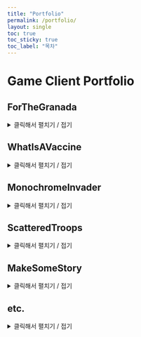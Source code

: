 ```yaml
---
title: "Portfolio"
permalink: /portfolio/
layout: single
toc: true
toc_sticky: true
toc_label: "목차"
---
```


# Game Client Portfolio

## ForTheGranada
<details>
<summary>클릭해서 펼치기 / 접기</summary>
<div markdown="1">
### Links
Download: [ForTheGranada GoogleDrive](https://drive.google.com/drive/folders/1O5f4WLxdKuyVzdOm2uxCYTrPCpUg5eTf?usp=sharing)  
GamePlay Video: [ForTheGranada Youtube](https://www.youtube.com/watch?v=3aYrso13pHI)  
Github: [ForTheGranada Personal](https://github.com/ji-hun-park/ForTheGranada)  
>기존 레파지토리는 private이며, 해당 저장소는 제 개인 저장소입니다.  

상세요구사항명세서: [상세요구사항명세서](https://github.com/ji-hun-park/ForTheGranada/blob/main/%EC%83%81%EC%84%B8%EC%9A%94%EA%B5%AC%EC%82%AC%ED%95%AD%EB%AA%85%EC%84%B8%EC%84%9C_002_GameinhAi.pdf)  
상세설계서: [상세설계서](https://github.com/ji-hun-park/ForTheGranada/blob/main/%EC%83%81%EC%84%B8%EC%84%A4%EA%B3%84%EC%84%9C_002_GameinhAi.pdf)  
최종보고서: [최종보고서](https://github.com/ji-hun-park/ForTheGranada/blob/main/%EC%B5%9C%EC%A2%85%EB%B3%B4%EA%B3%A0%EC%84%9C_GameinhAi.docx)

### 프로젝트 개요
대학교 종합설계(캡스톤) 졸업과제로 제작한 개발자 3인으로 구성된 팀프로젝트 게임입니다.

### 게임 소개
**Unity 2D Top View Adventure Game**  
![그림07](https://ji-hun-park.github.io/assets/images/pofol007.png "그림07"){: .align-center}

몬스터들에게 납치당한 여주인공(Granada)이 흘린 소지품들의 흔적을 찾아 보스를 무찌르고 여주인공을 구출하는 게임입니다.  

**게임 흐름도**  
![그림35](https://ji-hun-park.github.io/assets/images/pofol035.png "그림35"){: .align-center}

### 플레이 방식
![그림08](https://ji-hun-park.github.io/assets/images/pofol008.png "그림08"){: .align-center}
![그림13](https://ji-hun-park.github.io/assets/images/pofol013.png "그림13"){: .align-center}
![그림11](https://ji-hun-park.github.io/assets/images/pofol011.png "그림11"){: .align-center}
![그림12](https://ji-hun-park.github.io/assets/images/pofol012.png "그림12"){: .align-center}

* 메인 화면에서 게임시작 버튼을 누르면 난이도 선택 창이 나타나며, 쉬움, 보통, 도전 중 하나를 선택하면 스테이지에 진입합니다.  
* WASD를 통한 4방향 이동 방식으로 각 스테이지마다 전체 맵의 구조가 랜덤으로 바뀌며, 각 맵마다 보물 상자가 존재합니다.  
* 공격 기능이 없어 몬스터의 공격을 피해야 합니다.  
* 몬스터는 부채꼴 모양의 시야각으로 플레이어를 인식하며, 장애물 뒤에 숨으면 인식을 못 합니다.  
* 플레이어의 체력이 0이 되거나 제한 시간을 초과하면 게임 오버입니다.

![그림09](https://ji-hun-park.github.io/assets/images/pofol009.png "그림09"){: .align-center}
![그림10](https://ji-hun-park.github.io/assets/images/pofol010.png "그림10"){: .align-center}

보물 상자와 상호작용을 하면 미니게임 퀴즈가 나타나며, 정답을 맞춰 아이템이나 열쇠 조각을 얻을 수 있습니다.  
제한 시간 내에 모든 열쇠조각을 모아 소지품 상자를 열면 스테이지 클리어입니다.  
3개의 일반 스테이지를 모두 클리어하면 보스 스테이지에 진입합니다.

![그림14](https://ji-hun-park.github.io/assets/images/pofol014.png "그림14"){: .align-center}

보스에게 직접 공격은 불가하며, 점프와 대쉬 2가지의 패턴을 랜덤으로 반복합니다.  
보스가 대쉬 패턴 중 장애물(블록)에 부딪치게 될 경우에만 데미지를 입습니다.  
보스의 대쉬는 방향 예고 후 플레이어를 향하므로 방향을 유도해야 합니다.  
점프는 일정시간 사라졌다가 플레이어를 중심으로 다시 나타난 후 원형 범위에 데미지를 가합니다.  

![그림15](https://ji-hun-park.github.io/assets/images/pofol015.png "그림15"){: .align-center}

보스의 HP가 절반 이하가 되면 페이즈2에 돌입해 위치를 미리 알려준 뒤, 맵 상에 불길이 나타납니다.  

![그림40](https://ji-hun-park.github.io/assets/images/pofol040.jpg "그림40"){: .align-center}

보스의 HP가 0이 되면 엔딩 컷씬이 나오면서 게임 클리어입니다.  

**보스 흐름도**  
![그림36](https://ji-hun-park.github.io/assets/images/pofol036.png "그림36"){: .align-center}
![그림37](https://ji-hun-park.github.io/assets/images/pofol037.png "그림37"){: .align-center}

### 사용 에셋
유료 2D 픽셀 아트 모음 에셋, 음향 에셋, 무료 UI 에셋, 생성형 AI 이미지 등을 사용했습니다.

### 난관들
같이 게임을 만들면서 여러 어려운 점들이 있었습니다.  
서로의 의견이 달라 하나로 모으거나, 연락이 안되거나, 깃 협업 과정에서 충돌이 나는 문제 등이 있었습니다.  

**충돌로 인해 깨진 씬**  
![그림16](https://ji-hun-park.github.io/assets/images/pofol016.png "그림16"){: .align-center}

그래서 주 1회 디스코드 통화를 통해 회의를 진행하고, 수시로 카카오톡을 통해 의견을 나눴습니다.  
각 요소에 대해 각자 의견을 내서 대화를 통해 하나로 수렴했습니다.  
동일한 씬을 여러 사람이 수정하는 것을 최대한 줄이고, 프리팹을 활용하거나, 따로 백업하고 자주 push와 pull을 하는 등의 조치를 취했습니다.

저의 경우 적극적으로 게임 요소에 관한 추가 의견이나, 게임 플레이와 관련된 의견을 냈고, 특히 미니게임의 경우 생성형 AI를 통한 이미지가 100종류 필요한데,  
무료 플랫폼의 경우 계정 당 하루 6종류 제한이라 다른 팀원들의 도움을 적극적으로 요청했습니다.  
최대한 필요할 것 같은 기능들을 전달하고, 이를 적극적으로 만들었고, **가장 많은** 커밋을 했습니다.  
게임 플레이를 직접하면서 경험을 전달하고 수치를 협의 후 조절하는 등으로 적극적으로 임하였습니다.  

**커밋들**  
![그림38](https://ji-hun-park.github.io/assets/images/pofol038.png "그림38"){: .align-center}
![그림39](https://ji-hun-park.github.io/assets/images/pofol039.png "그림39"){: .align-center}

### 맡은 역할
팀원 중 **가장 많은** 역할을 수행했다고 생각합니다.  
게임 매니저의 여러 기능들, 카메라 이동 기능 구현, 게임 클리어와 오버(타임 아웃, HP 0) 기능, LLM API를 활용한 미니게임 퀴즈 구현, UI 구현, 메뉴 기능 구현, 아이템 아이콘 제작, 각 아이템과 관련된 기능들 구현, 각종 사운드 관련 기능 구현, 보스 애니메이션과 AI 구현 등을 맡았습니다.

그 중 가장 핵심이 된 LLM API를 활용한 미니게임 퀴즈 구현에 대해 자세히 설명드리겠습니다.

각 맵 중앙 혹은 구석에 하나만 위치하는 보물 상자에 가까이 다가가 상호 작용 버튼(기본 설정은 F)을 누르면,  
미니게임 전용 UI가 나타나며 화면에는 3개의 이미지와 3개의 보기 선택 버튼이 유니크한 랜덤으로 주어지고, LLM API(여기선 Gemini)가 유추한 1개의 보기가 랜덤한 버튼 위치에 포함됩니다.(API의 응답이 보기와 겹칠 경우 나머지 보기를 다시 뽑습니다)

오답을 고를 시 캐릭터가 뒤로 밀려나며, 5초 간 상자와 상호 작용이 불가해집니다.  
정답을 고르면 열쇠 조각 혹은 아이템 목록 중 랜덤으로 한 개를 얻습니다.

아이템은 맵 상의 모든 상자에 각 스테이지 별 필요한 열쇠 조각 수만큼 먼저 할당한 후,  
나머지 빈 상자에 랜덤으로 아이템을 할당합니다.

**LLM API 관련 코드들**  
![그림24](https://ji-hun-park.github.io/assets/images/pofol024.png "그림24"){: .align-center}

LLM API의 응답은 불규칙하고 오래 걸리기 때문에 응답을 비동기로 받기 위해 코루틴으로 구현했습니다.  
우선 3장의 이미지를 전송해야하는데, 본래 클라우드를 사용해야하나, 비효율적이라 판단해 바이트 스트림으로 보내기로 했습니다.  
해쉬 자료구조를 이용해 유니크한 랜덤 번호 3개를 뽑아 100장의 이미지들 중 해당 번호에 해당하는 이미지의 파일명을 string형 배열에 담았습니다.

![그림25](https://ji-hun-park.github.io/assets/images/pofol025.png "그림25"){: .align-center}

foreach 문을 통해 이미지들의 갯수인 3번만큼 반복하는데,  
각 이미지들은 Texture2D, 읽기 쓰기로 설정했습니다.  
Resoruces 디렉터리에서 파일명에 해당하는 Texture2D를 가져와 변수에 담고,  
바이트 배열에 JPG로 인코딩해 담은 후 이걸 다시 Base64 String으로 변환해 string형 리스트에 추가했습니다.

![그림26](https://ji-hun-park.github.io/assets/images/pofol026.png "그림26"){: .align-center}

필요한 정보인 프롬프트, 인라인 데이터, 최대 토큰 수를 포함해 요청을 보내기 위해 JSON 형식으로 작성했습니다.  
헤더를 작성하고 UnityWebRequest를 이용해 JSON 데이터를 UTF8 인코딩한 바이트 스트림으로 만들어 헤더와 함께 POST 방식으로 apiUrl로 전송했습니다.

![그림27](https://ji-hun-park.github.io/assets/images/pofol027.png "그림27"){: .align-center}

모델의 응답 중 답변 텍스트만 파싱하기 위해 Newtonsoft Json Unity Package를 import해 JObject의 Parse 메서드를 이용했습니다.

![그림31](https://ji-hun-park.github.io/assets/images/pofol031.png "그림31"){: .align-center}

모든 UI와 관련된 기능, 디자인을 구현했습니다.  
에셋을 활용하거나, 생성형 AI로 만들어 그대로 쓰거나 일부 편집해 쓰기도 하고, 그림판3D로 직접 만들기도 했습니다.

### 코드 개선
모든 프로젝트가 종료되고, 무사히 발표를 마친 후,  
저는 개인적으로 추가 공부를 하면서 기존의 저의 코드가 미흡했다는 것을 깨닫고,  
개인 프로젝트를 만들어 리팩토링을 진행했습니다.

![그림28](https://ji-hun-park.github.io/assets/images/pofol028.png "그림28"){: .align-center}
![그림32](https://ji-hun-park.github.io/assets/images/pofol032.png "그림32"){: .align-center}

기존엔 비활성된 UI 오브젝트를 찾을 수 없어 씬에서 전부 활성화시켜놔서 수정할 때마다 번거로웠습니다.  
그래서 자식 오브젝트들을 재귀적으로 찾는 함수를 만들어 비활성화된 자식들도 찾을 수 있게 만들었습니다.  
또한 기존엔 모든 UI 오브젝트들을 GameObject의 FIND로 찾아 비효율적이었으나, canvas의 Transform의 Find로 찾을 수 있게 되었습니다.

![그림29](https://ji-hun-park.github.io/assets/images/pofol029.png "그림29"){: .align-center}

기존엔 모든 스크립트가 그저 Scripts 폴더 하나에 전부 모여있어서 찾기 어려웠는데,  
이를 하위 폴더들을 만들어 분류했습니다.

![그림30](https://ji-hun-park.github.io/assets/images/pofol030.png "그림30"){: .align-center}

기존엔 모든 기능이 게임 매니저 안에 들어가서 게임 매니저가 1000줄이 넘어가 특정 부분 찾기가 어려웠습니다.  
그래서 각 기능 별로 다른 매니저로 나누어 함수들을 분리했습니다.

그 밖에도 중복되는 부분을 하나의 함수로 묶거나, 변수를 읽기 전용으로 제한하거나 상수로 바꾸거나, Update 문의 호출을 event등을 이용해 줄이는 시도를 했습니다.
</div>
</details>

## WhatIsAVaccine
<details>
<summary>클릭해서 펼치기 / 접기</summary>
<div markdown="1">
### Links
Download: [WhatIsAVaccine GoogleDrive](https://drive.google.com/file/d/1UxYPVTVv3ubTJkSkJFCheksu-1MviBIz/view?usp=sharing)  
Play Video: [WhatIsAVaccine Play Video](https://youtu.be/HhLgUsnNSzc)  
Github: [WhatIsAVaccine Github](https://github.com/ji-hun-park/Weru_GameJam_R1)  
itch.io: [WhatIsAVaccine itch](https://jihunpark.itch.io/whatisavaccin)

### 프로젝트 개요
사설 게임잼에 참여하기 위해 개인적으로 연습했던 프로젝트들의 기능들을 합쳐봤습니다.  
간단한 커스텀 쉐이더 제작하기, LLM API에게 프롬프트로 질문을 주고 답변 받기, 이미지를 인식시켜 그에 대한 해설을 받기,  
그림판 기능 구현하기, 저장 기능, 캐릭터 이동, 카메라 이동 및 각도 조절 기능 구현, 시간 제한, 몬스터 전투 등을 전부 적용시켰습니다.

### 게임 소개
**Unity 3D 추리 그림 그리기 서바이벌 게임**  
![그림41](https://ji-hun-park.github.io/assets/images/pofol041.png "그림41"){: .align-center}

어느날 이상한 공간으로 전송된 주인공은 적에 의해 감염된다.  
독이 퍼지기 전에 해당 공간의 AI를 통해 키워드를 알아내 스캐너에게 그림을 전송해 해독제를 얻어야 한다.

### 플레이 방식
![그림03](https://ji-hun-park.github.io/assets/images/pofol003.png "그림03"){: .align-center}
![그림04](https://ji-hun-park.github.io/assets/images/pofol004.png "그림04"){: .align-center}
![그림05](https://ji-hun-park.github.io/assets/images/pofol005.png "그림05"){: .align-center}
![그림06](https://ji-hun-park.github.io/assets/images/pofol006.png "그림06"){: .align-center}

* WASD로 8방향 이동 가능, Q,E를 통해 이동 방향의 상하, 좌우 반전 가능
* U,I,O,J,K,L 키를 통해 카메라 시점 변경 가능
* 마나를 이용해 점프(스페이스 바)와 대쉬(쉬프트) 가능, 마나는 자동으로 서서히 회복
* 적의 투사체에 맞을 경우 HP감소, HP가 0이 되거나 제한 시간이 지나면 게임 오버
* 맵 구석에 AI가 존재하고, 상호 작용을 통해 각각 1번씩만 질문이 가능(총 5개 존재)
* 답변을 통해 키워드 유추가 가능, 메뉴를 통해 답변을 다시 볼 수 있음
* 맵 중앙 스크린에 상호 작용한 후 캔버스에 키워드를 연상시키는 그림을 그려 저장 후 전송
* 스캐너에게 말을 걸면 그림을 보고 해석한 답변을 내놓고, 키워드와 일치하는 부분은 빨간색으로 표시
* 키워드가 포함되면 클리어, 없으면 게임 오버

### 사용 에셋
무료 3D 에셋을 사용했습니다.

### 주요 구현 내용
캐릭터 이동을 구현하고 대각선 이동 속도를 정규화했고, 점프와 대쉬 기능과 그를 위한 마나를 구현했습니다.  
카메라 이동 기능을 구현했습니다.  
시간 제한 기능을 구현했습니다.  
몬스터가 플레이어를 인식해 이동하는 것과 투사체 발사 등 전투 기능을 구현했습니다.  
브러쉬 그리기, 색상, 굵기 변경, 다각형 그리기, 영역 선택, 지우기 등 그림판 기능을 구현했습니다.  
그림을 저장하는 기능과 LLM API에게 전송하는 기능을 구현했습니다.  
LLM API에게 질문과 키워드를 전송해 힌트를 답변으로 받는 기능을 구현했습니다.  
힌트들을 볼 수 있는 스크롤 UI를 구현했습니다.  
모델의 응답에서 답변을 파싱해 내용중에서 키워드와 일치하는게 있는지 string 매칭을 해서 일치하는 부분을 빨간색 글씨로 교체합니다.  

![그림33](https://ji-hun-park.github.io/assets/images/pofol033.png "그림33"){: .align-center}

일치하는 부분이 있었으면 클리어 플래그를, 없었으면 페일 플래그를 세웁니다.  
C#과 유니티의 event를 통해 Update문 호출을 줄였습니다.

![그림34](https://ji-hun-park.github.io/assets/images/pofol034.png "그림34"){: .align-center}

어드레스어블을 통해 최적화를 시도했습니다.

### 난관들
캐릭터가 벽을 통과하는 버그가 있어 프로젝트 설정을 변경해 해결했습니다.  
맵이 너무 커서 렌더링이 안되는 부분이 있어 카메라의 far을 조절하고, 벽을 좁혔습니다.

### 코드 개선
빌드 후 적이 너무 빨리 이동하는 현상이 있었는데, 일반 Update 문에서 이동한 것이 문제였기에  
FixedUpdate 문으로 변경해 해결했습니다.
</div>
</details>

## MonochromeInvader
<details>
<summary>클릭해서 펼치기 / 접기</summary>
<div markdown="1">
### Links
타인의 private로 전환되었기 때문에 없습니다.

### 프로젝트 개요
대학교 게임 동아리 내에서 개발자 3인으로 팀을 꾸려 제작한 게임입니다.  
중간에 1명이 탈퇴했고, 스테이지1까지 개발 후 저까지 탈퇴해 개인 프로젝트로 넘겨줬습니다.

### 게임 소개
![그림23](https://ji-hun-park.github.io/assets/images/pofol023.png "그림23"){: .align-center}

흑백과 심플한 디자인을 컨셉으로 외계 침략자가 행성을 침략해 나가는 내용입니다.  
각 행성(에리어)마다 원주민들은 고유한 색을 가지고 있습니다.  
행성(에리어)마다 여러 스테이지가 있습니다.  
엘리트 몬스터를 잡으면 능력치를 올려주는 룬을 얻을 수 있습니다.  
여러 기믹들이 존재하며, 다회차 플레이를 통해 최고점을 갱신할 수 있습니다.

### 플레이 방식
WASD, 방향키로 이동하며, 스페이스 바로 점프, 마우스 좌클릭으로 공격이 가능합니다.  
마우스를 길게 눌러 차징 공격이 가능합니다.  
공격에는 코스트가 소모되며, 피격 시에도 코스트가 소모돼, 0이 되면 게임 오버입니다.  
신전이 있으며, 주변에 있으면 점령이 되어 일정 시간동안 코스트가 천천히 회복됩니다.

### 난관들
유니티도 아직 익숙지 않았고, 팀플은 처음이었기에 깃 사용이나, 기능 구현이 어려웠습니다.  
그래서 저는 깃을 잘모르는 팀원에게 깃의 기능을 설명해 가르쳐 주었고,  
개인적으로 유튜브에서 영상을 순서대로 시청해 기능들을 익혀나갔습니다.

### 맡은 역할
풀링 시스템, 부활, 룬, 저장 기능 구현
</div>
</details>

## ScatteredTroops
<details>
<summary>클릭해서 펼치기 / 접기</summary>
<div markdown="1">
### Links
Github: [Scattered-troops Git repository](https://github.com/ji-hun-park/Unity2D-Scattered-troops)  
Download: [Scattered-troops Google Drive](https://drive.google.com/file/d/1mgscL6YTA2cz1Mr8_IMve9qQj_KtViny/view?usp=sharing)

### 프로젝트 개요
개인적으로 산개 기능을 만들어보고 싶어 제작했습니다.

### 게임 소개
여러 유닛들을 선택해 이동시키거나 산개시킬 수 있습니다.  
해당 기능을 활용해 전투를 유리하게 진행할 수 있습니다.

### 플레이 방식
![그림00](https://ji-hun-park.github.io/assets/images/pofol000.png "그림00"){: .align-center}
![그림01](https://ji-hun-park.github.io/assets/images/pofol001.png "그림01"){: .align-center}
![그림02](https://ji-hun-park.github.io/assets/images/pofol002.png "그림02"){: .align-center}

* 마우스 드래그앤 드롭으로 여러 유닛들을 선택할 수 있습니다.
* 마우스를 놓으면 초록색 박스로 영역이 표시된 후 사라지며, 선택된 유닛들은 밑에 주황색 원이 생깁니다.
* 선택된 유닛들은 우클릭으로 이동시킬 수 있습니다.
* 선택된 유닛들은 S를 통해 좁게, D를 통해 넓게 산개시킬 수 있습니다.
* A를 누른 후 적을 누르면 적을 중심으로 원형으로 산개합니다. 다시 A를 눌러 취소할 수 있습니다.
</div>
</details>

## MakeSomeStory
<details>
<summary>클릭해서 펼치기 / 접기</summary>
<div markdown="1">
### Links
Github: [MakeSomeStory Git repository](https://github.com/ji-hun-park/ECommerce_Exam)  
Download: [MakeSomeStory Google Drive](https://drive.google.com/drive/folders/1_WlWCnVanbBfses3WpokIHQHxeMNRtRy?usp=sharing)

### 프로젝트 개요
대학교 전자상거래 강의의 과제 제출용으로 제작했습니다.

### 게임 소개
이미지와 컨셉을 입력해 이야기를 생성하는 앱입니다.

### 플레이 방식
![그림17](https://ji-hun-park.github.io/assets/images/pofol017.png "그림17"){: .align-center}
![그림18](https://ji-hun-park.github.io/assets/images/pofol018.png "그림18"){: .align-center}
![그림19](https://ji-hun-park.github.io/assets/images/pofol019.png "그림19"){: .align-center}
![그림20](https://ji-hun-park.github.io/assets/images/pofol020.png "그림20"){: .align-center}
![그림21](https://ji-hun-park.github.io/assets/images/pofol021.png "그림21"){: .align-center}

랜덤으로 나온 8장의 이미지 중 원하는 것을 고른 후,  
거기에 맞는 컨셉을 직접 입력 후 전송하면  
LLM이 이야기를 자동으로 생성해 화면에 보여줍니다.  
메뉴에서 생성된 이야기들을 볼 수 있습니다.
</div>
</details>

## etc.
<details>
<summary>클릭해서 펼치기 / 접기</summary>
<div markdown="1">
![그림22](https://ji-hun-park.github.io/assets/images/pofol022.png "그림22"){: .align-center}

대학교 동아리 내에서 입문자를 위한 스터디에 참여해 3D 타워디팬스를 제작했습니다.  
해당 스터디에서 끝까지 남아 제작을 완료한 사람은 제가 **유일**했습니다.  
그 밖에 비행 기능, Marching Cubes 알고리즘 구현 등을 연습했습니다.
</div>
</details>
